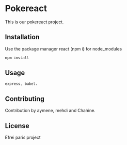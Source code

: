 # Pokereact

This is our pokereact project.

## Installation

Use the package manager react (npm i) for node_modules

```bash
npm install
```

## Usage

```Node js and React
express, babel.
```

## Contributing
Contribution by aymene, mehdi and Chahine.

## License
Efrei paris project
